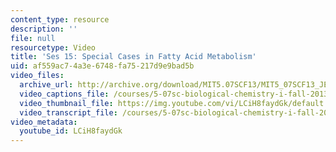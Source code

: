 ```yaml
---
content_type: resource
description: ''
file: null
resourcetype: Video
title: 'Ses 15: Special Cases in Fatty Acid Metabolism'
uid: af559ac7-4a3e-6748-fa75-217d9e9bad5b
video_files:
  archive_url: http://archive.org/download/MIT5.07SCF13/MIT5_07SCF13_JE-Ses15_300k.mp4
  video_captions_file: /courses/5-07sc-biological-chemistry-i-fall-2013/ed9bd8b4503559c69eddc1c9c5800df3_LCiH8faydGk.vtt
  video_thumbnail_file: https://img.youtube.com/vi/LCiH8faydGk/default.jpg
  video_transcript_file: /courses/5-07sc-biological-chemistry-i-fall-2013/a7fb1181b7dfe241dd3d73ab12a87880_LCiH8faydGk.pdf
video_metadata:
  youtube_id: LCiH8faydGk
---
```

